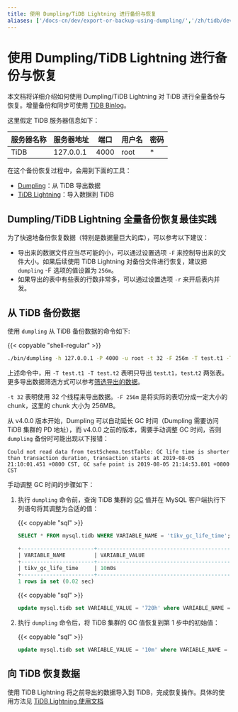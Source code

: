 ```yaml
---
title: 使用 Dumpling/TiDB Lightning 进行备份与恢复
aliases: ['/docs-cn/dev/export-or-backup-using-dumpling/','/zh/tidb/dev/export-or-backup-using-dumpling']
---
```


# 使用 Dumpling/TiDB Lightning 进行备份与恢复

本文档将详细介绍如何使用 Dumpling/TiDB Lightning 对 TiDB 进行全量备份与恢复。增量备份和同步可使用 [TiDB Binlog](/tidb-binlog/tidb-binlog-overview.md)。

这里假定 TiDB 服务器信息如下：

|服务器名称|服务器地址|端口|用户名|密码|
|----|-------|----|----|--------|
|TiDB|127.0.0.1|4000|root|*|

在这个备份恢复过程中，会用到下面的工具：

- [Dumpling](/dumpling-overview.md)：从 TiDB 导出数据
- [TiDB Lightning](/tidb-lightning/tidb-lightning-overview.md)：导入数据到 TiDB

## Dumpling/TiDB Lightning 全量备份恢复最佳实践

为了快速地备份恢复数据（特别是数据量巨大的库），可以参考以下建议：

* 导出来的数据文件应当尽可能的小，可以通过设置选项 `-F` 来控制导出来的文件大小。如果后续使用 TiDB Lightning 对备份文件进行恢复，建议把 `dumpling` -F 选项的值设置为 `256m`。
* 如果导出的表中有些表的行数非常多，可以通过设置选项 `-r` 来开启表内并发。

## 从 TiDB 备份数据

使用 `dumpling` 从 TiDB 备份数据的命令如下:

{{< copyable "shell-regular" >}}

```bash
./bin/dumpling -h 127.0.0.1 -P 4000 -u root -t 32 -F 256m -T test.t1 -T test.t2 -o ./var/test
```

上述命令中，用 `-T test.t1 -T test.t2` 表明只导出 `test`.`t1`，`test`.`t2` 两张表。更多导出数据筛选方式可以参考[筛选导出的数据](/dumpling-overview.md#筛选导出的数据)。

`-t 32` 表明使用 32 个线程来导出数据。`-F 256m` 是将实际的表切分成一定大小的 chunk，这里的 chunk 大小为 256MB。

从 v4.0.0 版本开始，Dumpling 可以自动延长 GC 时间（Dumpling 需要访问 TiDB 集群的 PD 地址），而 v4.0.0 之前的版本，需要手动调整 GC 时间，否则 `dumpling` 备份时可能出现以下报错：

```log
Could not read data from testSchema.testTable: GC life time is shorter than transaction duration, transaction starts at 2019-08-05 21:10:01.451 +0800 CST, GC safe point is 2019-08-05 21:14:53.801 +0800 CST
```

手动调整 GC 时间的步骤如下：

1. 执行 `dumpling` 命令前，查询 TiDB 集群的 [GC](/garbage-collection-overview.md) 值并在 MySQL 客户端执行下列语句将其调整为合适的值：

    {{< copyable "sql" >}}

    ```sql
    SELECT * FROM mysql.tidb WHERE VARIABLE_NAME = 'tikv_gc_life_time';
    ```

    ```sql
    +-----------------------+------------------------------------------------------------------------------------------------+
    | VARIABLE_NAME         | VARIABLE_VALUE                                                                                 |
    +-----------------------+------------------------------------------------------------------------------------------------+
    | tikv_gc_life_time     | 10m0s                                                                                          |
    +-----------------------+------------------------------------------------------------------------------------------------+
    1 rows in set (0.02 sec)
    ```

    {{< copyable "sql" >}}

    ```sql
    update mysql.tidb set VARIABLE_VALUE = '720h' where VARIABLE_NAME = 'tikv_gc_life_time';
    ```

2. 执行 `dumpling` 命令后，将 TiDB 集群的 GC 值恢复到第 1 步中的初始值：

    {{< copyable "sql" >}}

    ```sql
    update mysql.tidb set VARIABLE_VALUE = '10m' where VARIABLE_NAME = 'tikv_gc_life_time';
    ```

## 向 TiDB 恢复数据

使用 TiDB Lightning 将之前导出的数据导入到 TiDB，完成恢复操作。具体的使用方法见 [TiDB Lightning 使用文档](/tidb-lightning/tidb-lightning-backends.md)
